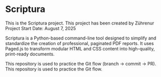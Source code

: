 # Scriptura

This is the Scriptura project.
This project has been created by Zührenur 
Project Start Date: August 7, 2025

Scriptura is a Python-based command-line tool designed to simplify and standardize the creation of professional, paginated PDF reports.
It uses Paged.js to transform modular HTML and CSS content into high-quality, print-ready documents.
 
This repository is used to practice the Git flow (branch → commit → PR).
This repository is used to practice the Git flow.
